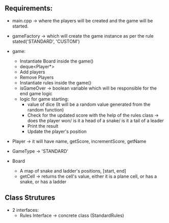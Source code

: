## Requirements:

- main.cpp -> where the players will be created and the game will be started.
- gameFactory -> which will create the game instance as per the rule stated('STANDARD', 'CUSTOM')
- game:

  - Instantiate Board inside the game()
  - deque<Player\*>
  - Add players
  - Remove Players
  - Instantiate rules inside the game()
  - isGameOver -> boolean variable which will be responsible for the end game logic
  - logic for game starting:
    - value of dice (It will be a random value generated from the random function)
    - Check for the updated score with the help of the rules class -> does the player won/ is it a head of a snake/ is it a tail of a leader
    - Print the result
    - Update the player's position

- Player -> it will have name, getScore, incrementScore, getName
- GameType -> 'STANDARD'
- Board
  - A map of snake and ladder's positions, [start, end]
  - getCell -> returns the cell's value, either it is a plane cell, or has a snake, or has a ladder

## Class Strutures

- 2 interfaces:
  - Rules Interface -> concrete class (StandardRules)

